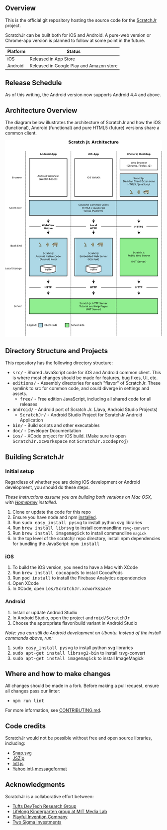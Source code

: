 ## Overview
This is the official git repository hosting the source code for the
[ScratchJr](http://scratchjr.org/) project.

ScratchJr can be built both for iOS and Android.
A pure-web version or Chrome-app version is planned to follow at some point in the future.

Platform | Status
-------- | -------------
iOS      | Released in App Store
Android  | Released in Google Play and Amazon store

## Release Schedule

As of this writing, the Android version now supports Android 4.4
and above.

## Architecture Overview
The diagram below illustrates the architecture of ScratchJr and
how the iOS (functional), Android (functional) and pure HTML5 (future)
versions share a common client.

![Scratch Jr. Architecture Diagram](doc/scratchjr_architecture.png)


## Directory Structure and Projects
This repository has the following directory structure:

* <tt>src/</tt> - Shared JavaScript code for iOS and Android common client. This is where most changes should be made for features, bug fixes, UI, etc.
* <tt>editions/</tt> - Assembly directories for each "flavor" of ScratchJr. These symlink to src for common code, and could diverge in settings and assets.
  * <tt>free/</tt> - Free edition JavaScript, including all shared code for all releases
* <tt>android/</tt> - Android port of Scratch Jr. (Java, Android Studio Projects)
  * <tt>ScratchJr/</tt> - Android Studio Project for ScratchJr Android Application
* <tt>bin/</tt> - Build scripts and other executables
* <tt>doc/</tt> - Developer Documentation
* <tt>ios/</tt> - XCode project for iOS build. (Make sure to open <tt>ScratchJr.xcworkspace</tt> not <tt>ScratchJr.xcodeproj</tt>)

## Building ScratchJr

### Initial setup

Regardless of whether you are doing iOS development or Android development, you should do these steps.

*These instructions assume you are building both versions on Mac OSX, with [Homebrew](http://brew.sh) installed.*

1. Clone or update the code for this repo
2. Ensure you have node and npm [installed](http://blog.npmjs.org/post/85484771375/how-to-install-npm).
3. Run <tt>sudo easy_install pysvg</tt> to install python svg libraries
4. Run <tt>brew install librsvg</tt> to install commandline `rsvg-convert`
5. Run <tt>brew install imagemagick</tt> to install commandline `magick`
6. In the top level of the scratchjr repo directory, install npm dependencies for bundling the JavaScript: <tt>npm install</tt>

### iOS

1. To build the iOS version, you need to have a Mac with XCode
2. Run <tt>brew install cocoapods</tt> to install CocoaPods
3. Run <tt>pod install</tt> to install the Firebase Analytics dependencies
4. Open XCode
5. In XCode, open <tt>ios/ScratchJr.xcworkspace</tt>

### Android

1. Install or update Android Studio
2. In Android Studio, open the project <tt>android/ScratchJr</tt>
3. Choose the appropriate flavor/build variant in Android Studio

*Note: you can still do Android development on Ubuntu. Instead of the install commands above, run:*

1. <tt>sudo easy_install pysvg</tt> to install python svg libraries
2. <tt>sudo apt-get install librsvg2-bin</tt> to install rsvg-convert
3. <tt>sudo apt-get install imagemagick</tt> to install ImageMagick

## Where and how to make changes

All changes should be made in a fork. Before making a pull request, ensure all changes pass our linter:
* <tt>npm run lint</tt>

For more information, see [CONTRIBUTING.md](CONTRIBUTING.md).

## Code credits
ScratchJr would not be possible without free and open source libraries, including:
* [Snap.svg](https://github.com/adobe-webplatform/Snap.svg/)
* [JSZip](https://github.com/Stuk/jszip)
* [Intl.js](https://github.com/andyearnshaw/Intl.js)
* [Yahoo intl-messageformat](https://github.com/yahoo/intl-messageformat)

## Acknowledgments
ScratchJr is a collaborative effort between:

* [Tufts DevTech Research Group](http://ase.tufts.edu/devtech/)
* [Lifelong Kindergarten group at MIT Media Lab](http://llk.media.mit.edu/)
* [Playful Invention Company](http://www.playfulinvention.com/)
* [Two Sigma Investments](http://twosigma.com)
